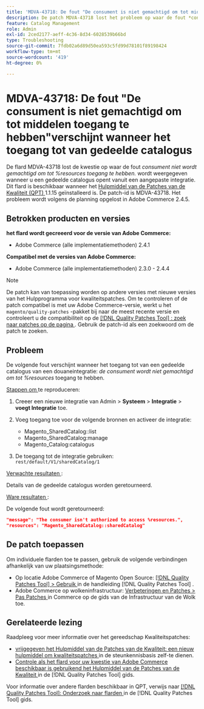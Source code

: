 ```yaml
---
title: 'MDVA-43718: De fout "De consument is niet gemachtigd om tot middelen toegang te hebben"verschijnt wanneer het toegang tot van gedeelde catalogus'
description: De patch MDVA-43718 lost het probleem op waar de fout *consumer geen toegang heeft tot %resources.* wordt weergegeven wanneer u een gedeelde catalogus opent vanuit een aangepaste integratie. Deze patch is beschikbaar wanneer [Quality Patches Tool (QPT)] (https://experienceleague.adobe.com/nl/docs/commerce-operations/tools/quality-patches-tool/quality-patches-tool-to-self-serve-quality-patches) 1.1.15 is geïnstalleerd. De patch-id is MDVA-43718. Het probleem wordt volgens de planning opgelost in Adobe Commerce 2.4.5.
feature: Catalog Management
role: Admin
exl-id: 2ced2177-aeff-4c36-8d34-6028539b66bd
type: Troubleshooting
source-git-commit: 7fdb02a6d89d50ea593c5fd99d78101f89198424
workflow-type: tm+mt
source-wordcount: '419'
ht-degree: 0%

---
```


# MDVA-43718: De fout &quot;De consument is niet gemachtigd om tot middelen toegang te hebben&quot;verschijnt wanneer het toegang tot van gedeelde catalogus

De flard MDVA-43718 lost de kwestie op waar de fout *consument niet wordt gemachtigd om tot %resources toegang te hebben.* wordt weergegeven wanneer u een gedeelde catalogus opent vanuit een aangepaste integratie. Dit flard is beschikbaar wanneer het [ Hulpmiddel van de Patches van de Kwaliteit (QPT) ](https://experienceleague.adobe.com/nl/docs/commerce-operations/tools/quality-patches-tool/quality-patches-tool-to-self-serve-quality-patches) 1.1.15 geïnstalleerd is. De patch-id is MDVA-43718. Het probleem wordt volgens de planning opgelost in Adobe Commerce 2.4.5.

## Betrokken producten en versies

**het flard wordt gecreeerd voor de versie van Adobe Commerce:**

* Adobe Commerce (alle implementatiemethoden) 2.4.1

**Compatibel met de versies van Adobe Commerce:**

* Adobe Commerce (alle implementatiemethoden) 2.3.0 - 2.4.4

>[!NOTE]
>
>De patch kan van toepassing worden op andere versies met nieuwe versies van het Hulpprogramma voor kwaliteitspatches. Om te controleren of de patch compatibel is met uw Adobe Commerce-versie, werkt u het `magento/quality-patches` -pakket bij naar de meest recente versie en controleert u de compatibiliteit op de [[!DNL Quality Patches Tool] : zoek naar patches op de pagina ](https://experienceleague.adobe.com/nl/docs/commerce-operations/tools/quality-patches-tool/quality-patches-tool-to-self-serve-quality-patches) . Gebruik de patch-id als een zoekwoord om de patch te zoeken.

## Probleem

De volgende fout verschijnt wanneer het toegang tot van een gedeelde catalogus van een douaneintegratie: *de consument wordt niet gemachtigd om tot %resources* toegang te hebben.

<u> Stappen om </u> te reproduceren:

1. Creeer een nieuwe integratie van Admin > **Systeem** > **Integratie** > **voegt Integratie** toe.
1. Voeg toegang toe voor de volgende bronnen en activeer de integratie:

   * Magento_SharedCatalog::list
   * Magento_SharedCatalog:manage
   * Magento_Catalog:catalogus

1. De toegang tot de integratie gebruiken: `rest/default/V1/sharedCatalog/1`

<u> Verwachte resultaten </u>:

Details van de gedeelde catalogus worden geretourneerd.

<u> Ware resultaten </u>:

De volgende fout wordt geretourneerd:

```JSON
"message": "The consumer isn't authorized to access %resources.",
"resources": "Magento_SharedCatalog::sharedCatalog"
```

## De patch toepassen

Om individuele flarden toe te passen, gebruik de volgende verbindingen afhankelijk van uw plaatsingsmethode:

* Op locatie Adobe Commerce of Magento Open Source: [[!DNL Quality Patches Tool] > Gebruik ](/help/tools/quality-patches-tool/usage.md) in de handleiding [!DNL Quality Patches Tool] .
* Adobe Commerce op wolkeninfrastructuur: [ Verbeteringen en Patches > Pas Patches ](https://experienceleague.adobe.com/docs/commerce-cloud-service/user-guide/develop/upgrade/apply-patches.html?lang=nl-NL) in Commerce op de gids van de Infrastructuur van de Wolk toe.

## Gerelateerde lezing

Raadpleeg voor meer informatie over het gereedschap Kwaliteitspatches:

* [ vrijgegeven het Hulpmiddel van de Patches van de Kwaliteit: een nieuw hulpmiddel om kwaliteitspatches ](https://experienceleague.adobe.com/nl/docs/commerce-operations/tools/quality-patches-tool/quality-patches-tool-to-self-serve-quality-patches) in de steunkennisbasis zelf-te dienen.
* [ Controle als het flard voor uw kwestie van Adobe Commerce beschikbaar is gebruikend het Hulpmiddel van de Patches van de Kwaliteit ](/help/tools/quality-patches-tool/patches-available-in-qpt/check-patch-for-magento-issue-with-magento-quality-patches.md) in de [!DNL Quality Patches Tool] gids.

Voor informatie over andere flarden beschikbaar in QPT, verwijs naar [[!DNL Quality Patches Tool]: Onderzoek naar flarden ](https://experienceleague.adobe.com/tools/commerce-quality-patches/index.html?lang=nl-NL) in de [!DNL Quality Patches Tool] gids.
